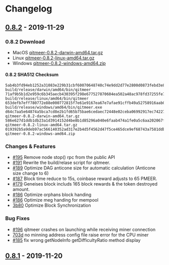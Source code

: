 # Changelog

## [0.8.2] - 2019-11-29

### 0.8.2 Download

- MacOS   [qitmeer-0.8.2-darwin-amd64.tar.gz][0.8.2-m]
- Linux   [qitmeer-0.8.2-linux-amd64.tar.gz][0.8.2-l]
- Windows [qitmeer-0.8.2-windows-amd64.zip][0.8.2-w]

[0.8.2-m]:https://github.com/Qitmeer/qitmeer/releases/download/v0.8.2/qitmeer-0.8.2-darwin-amd64.tar.gz
[0.8.2-l]:https://github.com/Qitmeer/qitmeer/releases/download/v0.8.2/qitmeer-0.8.2-linux-amd64.tar.gz
[0.8.2-w]:https://github.com/Qitmeer/qitmeer/releases/download/v0.8.2/qitmeer-0.8.2-windows-amd64.zip

#### 0.8.2 SHA512 Checksum

```
5ab4b3fd94eb1252a31083e229b31cbf60070648740c74e9dd2d77e2800d0873febd3e8d1e6dab8466e0fc2aace3c60e8973b1ad6946a03ab5ccba3a803fb854  build/release/darwin/amd64/bin/qitmeer
71af9b5b1d2e959c6b345aecb430395f298e677527870604ea502a48ac978fd37255fe7de0936dbc28e16622a53d8251348b4d9c4ef79ea9ee72345eef899a89  build/release/linux/amd64/bin/qitmeer
653defb7eff780772e88e000772815f7e61e9167ea67e7afae91cffb49a52758916aab050ce56f59bbf06304f5bf0db21636d80a964a6971fd53334d621a3751  build/release/windows/amd64/bin/qitmeer.exe
d64c7aa5e64874a5bca7cd8e2b1fd65b75bae6cedaec72448e02ceba06992917ec74227a8398d89f51298689af39298c98c844115ac042262a19edc95d1e4dec  qitmeer-0.8.2-darwin-amd64.tar.gz
586e627d1ddb1db23a1d3914152d4be8b1d85296a040e6faab474a1fe0a5c6aa202067fe9e7710a4d55ca5cce9d070d81aa3adb90e59daa6841507e11be83aef  qitmeer-0.8.2-linux-amd64.tar.gz
019392b5a9deb97ac566140352ad317e2b4d5f4562d47f5ce465dce9ef68743a7581ddb22b867e85958b67534156290fb7ee9fc1f412bc104b7c25464903a920  qitmeer-0.8.2-windows-amd64.zip
```

### Changes & Features
  - [#195] Remove node stop() rpc from the public API
  - [#191] Rewrite the build/relase script for qitmeer.
  - [#189] Optimize DAG anticone size for automatic calculation (Anticone size change to 6)
  - [#187] Block time reduce to 15s,  coinbase reward adjusts to 65 PMEER. 
  - [#179] Geneises block includs 165 block rewards & the token destroyed amount.
  - [#186] Optimize orphans block handing
  - [#186] Optimize meg handing for mempool
  - [3b80] Optimize Block Synchronization
  
### Bug Fixes
  - [#196] qitmeer crashes on launching while receiving miner connection
  - [703d] no minning address config file raise error for the CPU miner
  - [#185] fix wrong getNodeInfo getDifficultyRatio method display

[703d]:https://github.com/Qitmeer/qitmeer/commit/703d4f5bed11379c737acff2a1d1431fb2d5a989
[3b80]:https://github.com/Qitmeer/qitmeer/commit/3b804be0026f4ee9bffdd47f445c2afee49772ec
[#185]:https://github.com/Qitmeer/qitmeer/pull/185  
[#186]:https://github.com/Qitmeer/qitmeer/pull/186
[#187]:https://github.com/Qitmeer/qitmeer/pull/187
[#189]:https://github.com/Qitmeer/qitmeer/pull/189  
[#179]:https://github.com/Qitmeer/qitmeer/pull/179
[#180]:https://github.com/Qitmeer/qitmeer/pull/180
[#191]:https://github.com/Qitmeer/qitmeer/pull/191
[#195]:https://github.com/Qitmeer/qitmeer/pull/195
[#196]:https://github.com/Qitmeer/qitmeer/pull/196


## [0.8.1] - 2019-11-20

[0.8.2]: https://github.com/Qitmeer/qitmeer/releases/tag/v0.8.2
[0.8.1]: https://github.com/Qitmeer/qitmeer/releases/tag/v0.8.1
